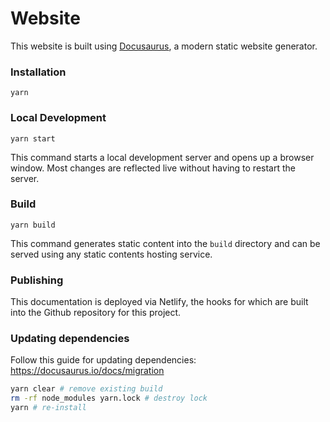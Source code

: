 # Website

This website is built using [Docusaurus](https://docusaurus.io/), a modern static website generator.

### Installation

```
yarn
```

### Local Development

```
yarn start
```

This command starts a local development server and opens up a browser window. Most changes are reflected live without having to restart the server.

### Build

```
yarn build
```

This command generates static content into the `build` directory and can be served using any static contents hosting service.

### Publishing

This documentation is deployed via Netlify, the hooks for which are built into the Github repository for this project.

### Updating dependencies

Follow this guide for updating dependencies: <https://docusaurus.io/docs/migration>

```bash
yarn clear # remove existing build
rm -rf node_modules yarn.lock # destroy lock
yarn # re-install
```
